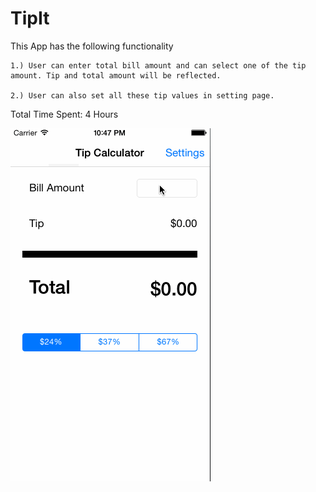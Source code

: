 TipIt
=====

This App has the following functionality

    1.) User can enter total bill amount and can select one of the tip amount. Tip and total amount will be reflected.

    2.) User can also set all these tip values in setting page.


Total Time Spent: 4 Hours

![Video Walkthrough](tipcalc.gif)
